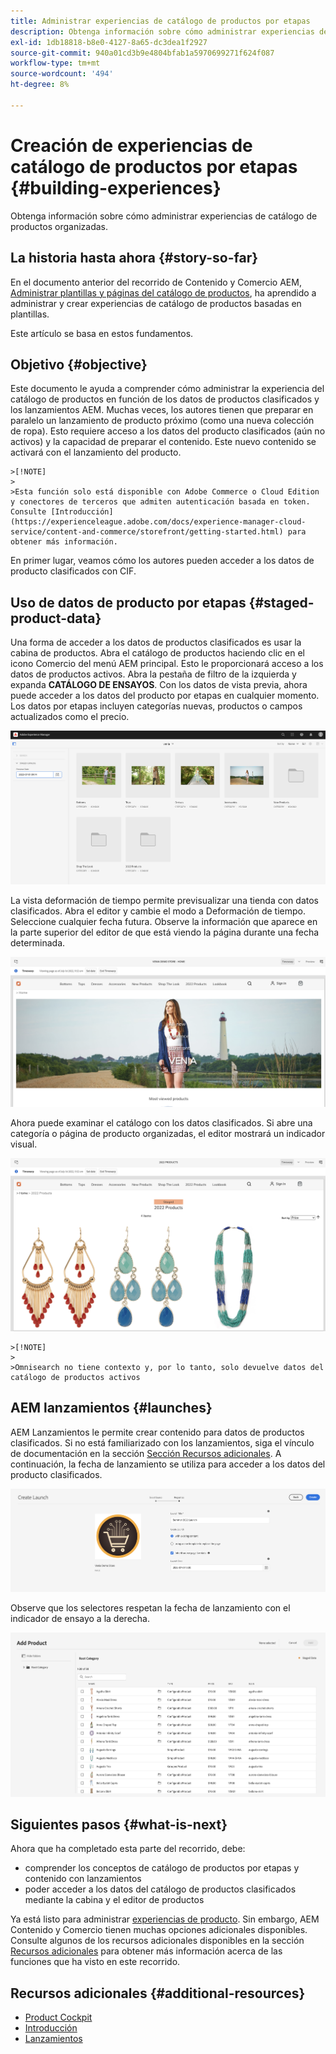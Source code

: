 ```yaml
---
title: Administrar experiencias de catálogo de productos por etapas
description: Obtenga información sobre cómo administrar experiencias de catálogo de productos organizadas.
exl-id: 1db18818-b8e0-4127-8a65-dc3dea1f2927
source-git-commit: 940a01cd3b9e4804bfab1a5970699271f624f087
workflow-type: tm+mt
source-wordcount: '494'
ht-degree: 8%

---
```


# Creación de experiencias de catálogo de productos por etapas {#building-experiences}

Obtenga información sobre cómo administrar experiencias de catálogo de productos organizadas.

## La historia hasta ahora {#story-so-far}

En el documento anterior del recorrido de Contenido y Comercio AEM, [Administrar plantillas y páginas del catálogo de productos](catalog-templates.md), ha aprendido a administrar y crear experiencias de catálogo de productos basadas en plantillas.

Este artículo se basa en estos fundamentos.

## Objetivo {#objective}

Este documento le ayuda a comprender cómo administrar la experiencia del catálogo de productos en función de los datos de productos clasificados y los lanzamientos AEM. Muchas veces, los autores tienen que preparar en paralelo un lanzamiento de producto próximo (como una nueva colección de ropa). Esto requiere acceso a los datos del producto clasificados (aún no activos) y la capacidad de preparar el contenido. Este nuevo contenido se activará con el lanzamiento del producto.

    >[!NOTE]
    >
    >Esta función solo está disponible con Adobe Commerce o Cloud Edition y conectores de terceros que admiten autenticación basada en token. Consulte [Introducción](https://experienceleague.adobe.com/docs/experience-manager-cloud-service/content-and-commerce/storefront/getting-started.html) para obtener más información.

En primer lugar, veamos cómo los autores pueden acceder a los datos de producto clasificados con CIF.

## Uso de datos de producto por etapas {#staged-product-data}

Una forma de acceder a los datos de productos clasificados es usar la cabina de productos. Abra el catálogo de productos haciendo clic en el icono Comercio del menú AEM principal. Esto le proporcionará acceso a los datos de productos activos. Abra la pestaña de filtro de la izquierda y expanda **CATÁLOGO DE ENSAYOS**. Con los datos de vista previa, ahora puede acceder a los datos del producto por etapas en cualquier momento. Los datos por etapas incluyen categorías nuevas, productos o campos actualizados como el precio.

![cóctel de escenario](assets/staged-cockpit.png)

La vista deformación de tiempo permite previsualizar una tienda con datos clasificados. Abra el editor y cambie el modo a Deformación de tiempo. Seleccione cualquier fecha futura. Observe la información que aparece en la parte superior del editor de que está viendo la página durante una fecha determinada.

![deformación de tiempo de etapa](assets/staged-timewarp.png)

Ahora puede examinar el catálogo con los datos clasificados. Si abre una categoría o página de producto organizadas, el editor mostrará un indicador visual.

![plp de escenario](assets/staged-plp.png)

    >[!NOTE]
    >
    >Omnisearch no tiene contexto y, por lo tanto, solo devuelve datos del catálogo de productos activos

## AEM lanzamientos {#launches}

AEM Lanzamientos le permite crear contenido para datos de productos clasificados. Si no está familiarizado con los lanzamientos, siga el vínculo de documentación en la sección [Sección Recursos adicionales](#additional-resources). A continuación, la fecha de lanzamiento se utiliza para acceder a los datos del producto clasificados.

![inicio del escenario](assets/staged-launch.png)

Observe que los selectores respetan la fecha de lanzamiento con el indicador de ensayo a la derecha.

![selector de escenario](assets/staged-picker.png)

## Siguientes pasos {#what-is-next}

Ahora que ha completado esta parte del recorrido, debe:

* comprender los conceptos de catálogo de productos por etapas y contenido con lanzamientos
* poder acceder a los datos del catálogo de productos clasificados mediante la cabina y el editor de productos

Ya está listo para administrar [experiencias de producto](product-experience-management.md). Sin embargo, AEM Contenido y Comercio tienen muchas opciones adicionales disponibles. Consulte algunos de los recursos adicionales disponibles en la sección [Recursos adicionales](#additional-resources) para obtener más información acerca de las funciones que ha visto en este recorrido.

## Recursos adicionales {#additional-resources}

* [Product Cockpit](/help/commerce-cloud/authoring/product-cockpit.md)
* [Introducción](/help/commerce-cloud/getting-started.md)
* [Lanzamientos](/help/sites-cloud/authoring/launches/overview.md)
